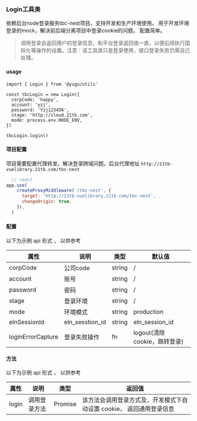 ### Login工具类
依赖后台node登录服务tbc-nest项目，支持开发和生产环境使用。
用于开发环境登录的mock，解决前后端分离项目中登录cookie的问题。
配置简单。
> 调用登录会返回用户的登录信息，和平台登录返回值一直，以便后续执行国际化等操作的设置。注意：该工具类只是登录使用，接口登录失败仍需自己处理。

####  usage
```
import { Login } from '@yugu/utils'

const tbcLogin = new Login({
  corpCode: 'happy',
  account: 'yzj',
  password: 'Yzj123456',
  stage: 'http://cloud.21tb.com',
  mode: process.env.NODE_ENV,
})

tbcLogin.login()
```
#### 项目配置
项目需要配置代理转发，解决登录跨域问题。后台代理地址 `http://21tb-vuelibrary.21tb.com/tbc-nest`
```javascript
  // react
app.use(
    createProxyMiddleware('/tbc-nest', {
      target: 'http://21tb-vuelibrary.21tb.com/tbc-nest',
      changeOrigin: true,
    }),
  )

```
#### 配置

以下为示例 api 形式 ， 以供参考

| 属性 | 说明  | 类型  | 默认值  |
| --- | ---- | ----- | ----- |
| corpCode | 公司code | string  |  /  |
| account | 账号 | string  |  /  |
| password | 密码 | string  |  /  |
| stage | 登录环境 | string  |  /  |
| mode | 环境模式 | string  |  production  |
| elnSessionId | eln_sesstion_id | string  |  eln_session_id  |
| loginErrorCapture | 登录失败操作 | fn  |  logout(清除cookie，跳转登录)  |

#### 方法

以下为示例 api 形式 ， 以供参考

| 属性 | 说明  | 类型| 返回值|
| --- | ---- | ---- | ---- |
| login | 调用登录方法| Promise |该方法会调用登录方式及，开发模式下自动设置 cookie， 返回通用登录信息|

